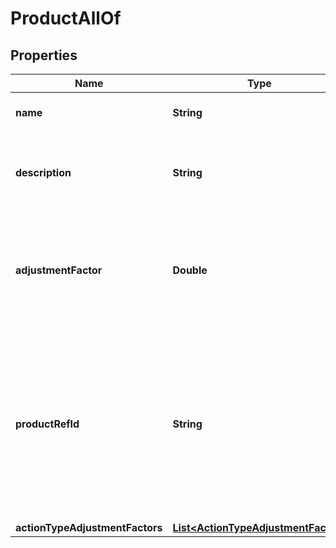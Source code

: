 

# ProductAllOf


## Properties

Name | Type | Description | Notes
------------ | ------------- | ------------- | -------------
**name** | **String** | The name of the product | 
**description** | **String** | The description of the product for your reference |  [optional]
**adjustmentFactor** | **Double** | The multiplier to apply to source values received for this product events | 
**productRefId** | **String** | The reference to this product in your system. The reference identifier can not be changed after the product has been created | 
**actionTypeAdjustmentFactors** | [**List&lt;ActionTypeAdjustmentFactor&gt;**](ActionTypeAdjustmentFactor.md) |  |  [optional]




